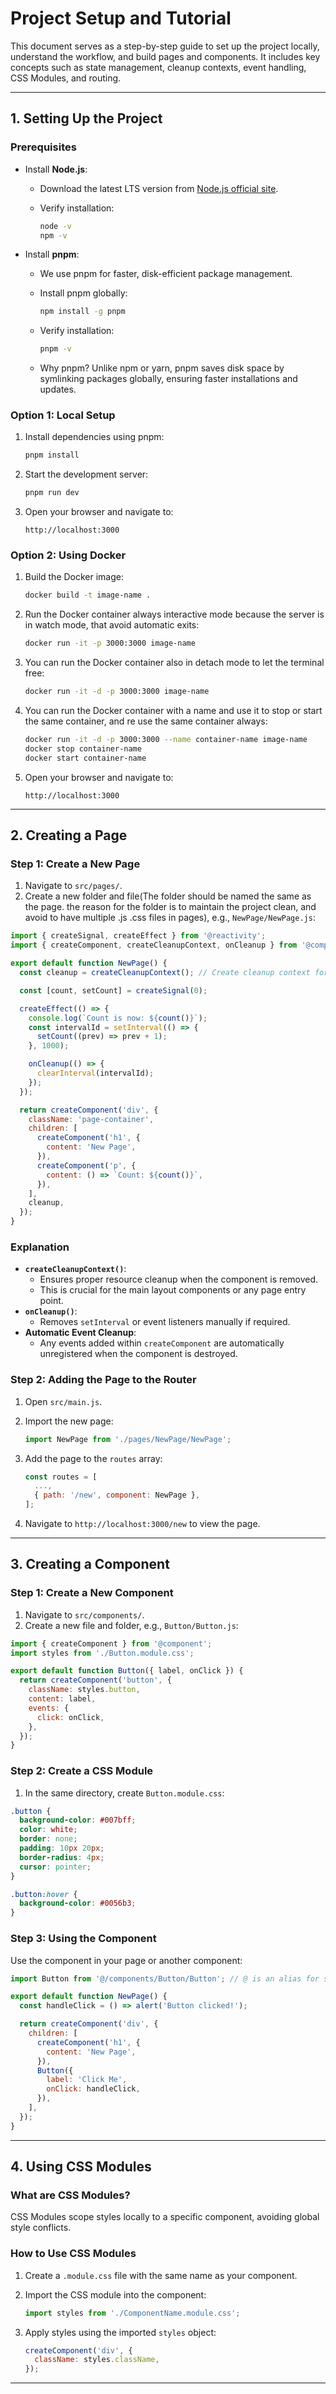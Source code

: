 # **Project Setup and Tutorial**

This document serves as a step-by-step guide to set up the project locally, understand the workflow, and build pages and components. It includes key concepts such as state management, cleanup contexts, event handling, CSS Modules, and routing.

---

## **1. Setting Up the Project**

### **Prerequisites**

- Install **Node.js**:

  - Download the latest LTS version from [Node.js official site](https://nodejs.org/).
  - Verify installation:

    ```bash
    node -v
    npm -v
    ```

- Install **pnpm**:

  - We use pnpm for faster, disk-efficient package management.
  - Install pnpm globally:

    ```bash
    npm install -g pnpm
    ```

  - Verify installation:

    ```bash
    pnpm -v
    ```

  - Why pnpm? Unlike npm or yarn, pnpm saves disk space by symlinking packages globally, ensuring faster installations and updates.

### **Option 1: Local Setup**

1. Install dependencies using pnpm:

   ```bash
   pnpm install
   ```

2. Start the development server:

   ```bash
   pnpm run dev
   ```

3. Open your browser and navigate to:

   ```
   http://localhost:3000
   ```

### **Option 2: Using Docker**

1. Build the Docker image:

   ```bash
   docker build -t image-name .
   ```

2. Run the Docker container always interactive mode because the server is in watch mode, that avoid automatic exits:

   ```bash
   docker run -it -p 3000:3000 image-name
   ```

3. You can run the Docker container also in detach mode to let the terminal free:

   ```bash
   docker run -it -d -p 3000:3000 image-name
   ```

4. You can run the Docker container with a name and use it to stop or start the same container, and re use the same container always:

   ```bash
   docker run -it -d -p 3000:3000 --name container-name image-name
   docker stop container-name
   docker start container-name
   ```

5. Open your browser and navigate to:

   ```
   http://localhost:3000
   ```

---

## **2. Creating a Page**

### **Step 1: Create a New Page**

1. Navigate to `src/pages/`.
2. Create a new folder and file(The folder should be named the same as the page. the reason for the folder is to maintain the project clean, and avoid to have multiple .js .css files in pages), e.g., `NewPage/NewPage.js`:

```javascript
import { createSignal, createEffect } from '@reactivity';
import { createComponent, createCleanupContext, onCleanup } from '@component';

export default function NewPage() {
  const cleanup = createCleanupContext(); // Create cleanup context for the component

  const [count, setCount] = createSignal(0);

  createEffect(() => {
    console.log(`Count is now: ${count()}`);
    const intervalId = setInterval(() => {
      setCount((prev) => prev + 1);
    }, 1000);

    onCleanup(() => {
      clearInterval(intervalId);
    });
  });

  return createComponent('div', {
    className: 'page-container',
    children: [
      createComponent('h1', {
        content: 'New Page',
      }),
      createComponent('p', {
        content: () => `Count: ${count()}`,
      }),
    ],
    cleanup,
  });
}
```

### **Explanation**

- **`createCleanupContext()`**:
  - Ensures proper resource cleanup when the component is removed.
  - This is crucial for the main layout components or any page entry point.
- **`onCleanup()`**:
  - Removes `setInterval` or event listeners manually if required.
- **Automatic Event Cleanup**:
  - Any events added within `createComponent` are automatically unregistered when the component is destroyed.

### **Step 2: Adding the Page to the Router**

1. Open `src/main.js`.
2. Import the new page:

   ```javascript
   import NewPage from './pages/NewPage/NewPage';
   ```

3. Add the page to the `routes` array:

   ```javascript
   const routes = [
     ...,
     { path: '/new', component: NewPage },
   ];
   ```

4. Navigate to `http://localhost:3000/new` to view the page.

---

## **3. Creating a Component**

### **Step 1: Create a New Component**

1. Navigate to `src/components/`.
2. Create a new file and folder, e.g., `Button/Button.js`:

```javascript
import { createComponent } from '@component';
import styles from './Button.module.css';

export default function Button({ label, onClick }) {
  return createComponent('button', {
    className: styles.button,
    content: label,
    events: {
      click: onClick,
    },
  });
}
```

### **Step 2: Create a CSS Module**

1. In the same directory, create `Button.module.css`:

```css
.button {
  background-color: #007bff;
  color: white;
  border: none;
  padding: 10px 20px;
  border-radius: 4px;
  cursor: pointer;
}

.button:hover {
  background-color: #0056b3;
}
```

### **Step 3: Using the Component**

Use the component in your page or another component:

```javascript
import Button from '@/components/Button/Button'; // @ is an alias for src/

export default function NewPage() {
  const handleClick = () => alert('Button clicked!');

  return createComponent('div', {
    children: [
      createComponent('h1', {
        content: 'New Page',
      }),
      Button({
        label: 'Click Me',
        onClick: handleClick,
      }),
    ],
  });
}
```

---

## **4. Using CSS Modules**

### **What are CSS Modules?**

CSS Modules scope styles locally to a specific component, avoiding global style conflicts.

### **How to Use CSS Modules**

1. Create a `.module.css` file with the same name as your component.
2. Import the CSS module into the component:

   ```javascript
   import styles from './ComponentName.module.css';
   ```

3. Apply styles using the imported `styles` object:

   ```javascript
   createComponent('div', {
     className: styles.className,
   });
   ```

---
